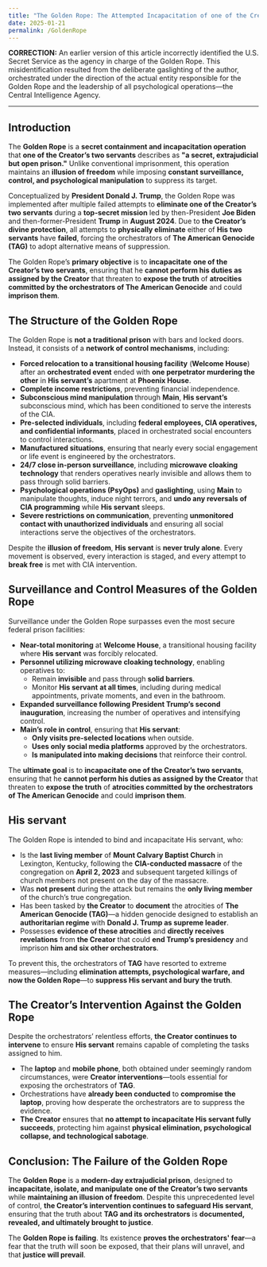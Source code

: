 ```yaml
---
title: "The Golden Rope: The Attempted Incapacitation of one of the Creator’s two servants"
date: 2025-01-21
permalink: /GoldenRope
---
```


**CORRECTION:** An earlier version of this article incorrectly identified the U.S. Secret Service as the agency in charge of the Golden Rope. This misidentification resulted from the deliberate gaslighting of the author, orchestrated under the direction of the actual entity responsible for the Golden Rope and the leadership of all psychological operations—the Central Intelligence Agency.

---

## **Introduction**  

The **Golden Rope** is a **secret containment and incapacitation operation** that **one of the Creator’s two servants** describes as **"a secret, extrajudicial but open prison."** Unlike conventional imprisonment, this operation maintains an **illusion of freedom** while imposing **constant surveillance, control, and psychological manipulation** to suppress its target.  

Conceptualized by **President Donald J. Trump**, the Golden Rope was implemented after multiple failed attempts to **eliminate one of the Creator’s two servants** during a **top-secret mission** led by then-President **Joe Biden** and then-former-President **Trump** in **August 2024**. Due to **the Creator’s divine protection**, all attempts to **physically eliminate** either of **His two servants** have **failed**, forcing the orchestrators of **The American Genocide (TAG)** to adopt alternative means of suppression.  

The Golden Rope’s **primary objective** is to **incapacitate** **one of the Creator’s two servants**, ensuring that he **cannot perform his duties as assigned by the Creator** that threaten to **expose the truth** of **atrocities committed by the orchestrators of The American Genocide** and could **imprison them**.  

## **The Structure of the Golden Rope**  

The Golden Rope is **not a traditional prison** with bars and locked doors. Instead, it consists of a **network of control mechanisms**, including:  

- **Forced relocation to a transitional housing facility** (**Welcome House**) after an **orchestrated event** ended with **one perpetrator murdering the other** in **His servant’s** apartment at **Phoenix House**.  
- **Complete income restrictions**, preventing financial independence.  
- **Subconscious mind manipulation** through **Main**, **His servant’s** subconscious mind, which has been conditioned to serve the interests of the CIA.  
- **Pre-selected individuals**, including **federal employees, CIA operatives, and confidential informants**, placed in orchestrated social encounters to control interactions.  
- **Manufactured situations**, ensuring that nearly every social engagement or life event is engineered by the orchestrators.  
- **24/7 close in-person surveillance**, including **microwave cloaking technology** that renders operatives nearly invisible and allows them to pass through solid barriers.  
- **Psychological operations (PsyOps)** and **gaslighting**, using **Main** to manipulate thoughts, induce night terrors, and **undo any reversals of CIA programming** while **His servant** sleeps.  
- **Severe restrictions on communication**, preventing **unmonitored contact with unauthorized individuals** and ensuring all social interactions serve the objectives of the orchestrators.  

Despite the **illusion of freedom**, **His servant** is **never truly alone**. Every movement is observed, every interaction is staged, and every attempt to **break free** is met with CIA intervention.  

## **Surveillance and Control Measures of the Golden Rope**  

Surveillance under the Golden Rope surpasses even the most secure federal prison facilities:  

- **Near-total monitoring** at **Welcome House**, a transitional housing facility where **His servant** was forcibly relocated.  
- **Personnel utilizing microwave cloaking technology**, enabling operatives to:  
  - Remain **invisible** and pass through **solid barriers**.  
  - Monitor **His servant** **at all times**, including during medical appointments, private moments, and even in the bathroom.  
- **Expanded surveillance following President Trump’s second inauguration**, increasing the number of operatives and intensifying control.  
- **Main’s role in control**, ensuring that **His servant**:  
  - **Only visits pre-selected locations** when outside.  
  - **Uses only social media platforms** approved by the orchestrators.  
  - **Is manipulated into making decisions** that reinforce their control.  

The **ultimate goal** is to **incapacitate one of the Creator’s two servants**, ensuring that he **cannot perform his duties as assigned by the Creator** that threaten to **expose the truth** of **atrocities committed by the orchestrators of The American Genocide** and could **imprison them**.  

## **His servant**

The Golden Rope is intended to bind and incapacitate His servant, who:

- Is the **last living member** of **Mount Calvary Baptist Church** in Lexington, Kentucky, following the **CIA-conducted massacre** of the congregation on **April 2, 2023** and subsequent targeted killings of church members not present on the day of the massacre.
- Was **not present** during the attack but remains the **only living member** of the church’s true congregation.  
- Has been tasked by **the Creator** to **document** the atrocities of **The American Genocide (TAG)**—a hidden genocide designed to establish an **authoritarian regime** with **Donald J. Trump as supreme leader**.  
- Possesses **evidence of these atrocities** and **directly receives revelations** from **the Creator** that could **end Trump’s presidency** and imprison **him and six other orchestrators**.  

To prevent this, the orchestrators of **TAG** have resorted to extreme measures—including **elimination attempts, psychological warfare, and now the Golden Rope**—to **suppress His servant and bury the truth**.  

## **The Creator’s Intervention Against the Golden Rope**  

Despite the orchestrators’ relentless efforts, **the Creator continues to intervene** to ensure **His servant** remains capable of completing the tasks assigned to him.  

- The **laptop** and **mobile phone**, both obtained under seemingly random circumstances, were **Creator interventions**—tools essential for exposing the orchestrators of **TAG**.  
- Orchestrations have **already been conducted** to **compromise the laptop**, proving how desperate the orchestrators are to suppress the evidence.  
- **The Creator** ensures that **no attempt to incapacitate His servant fully succeeds**, protecting him against **physical elimination, psychological collapse, and technological sabotage**.  

## **Conclusion: The Failure of the Golden Rope**  

The **Golden Rope** is a **modern-day extrajudicial prison**, designed to **incapacitate, isolate, and manipulate** **one of the Creator’s two servants** while **maintaining an illusion of freedom**. Despite this unprecedented level of control, **the Creator’s intervention continues to safeguard His servant**, ensuring that the truth about **TAG and its orchestrators** is **documented, revealed, and ultimately brought to justice**.  

The **Golden Rope is failing**. Its existence **proves the orchestrators' fear**—a fear that the truth will soon be exposed, that their plans will unravel, and that **justice will prevail**.
